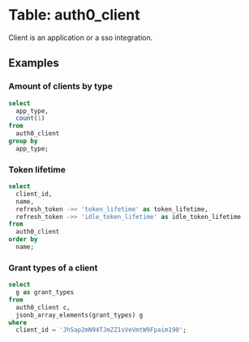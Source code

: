 # Table: auth0_client

Client is an application or a sso integration.

## Examples


### Amount of clients by type

```sql
select
  app_type,
  count(1)
from
  auth0_client
group by
  app_type;
```

### Token lifetime

```sql
select
  client_id,
  name,
  refresh_token ->> 'token_lifetime' as token_lifetime,
  refresh_token ->> 'idle_token_lifetime' as idle_token_lifetime
from
  auth0_client
order by
  name;
```

### Grant types of a client

```sql
select
  g as grant_types
from
  auth0_client c,
  jsonb_array_elements(grant_types) g
where
  client_id = 'Jh5ap2mN94TJmZZ1sVeVmtW9Fpaim190';
```
